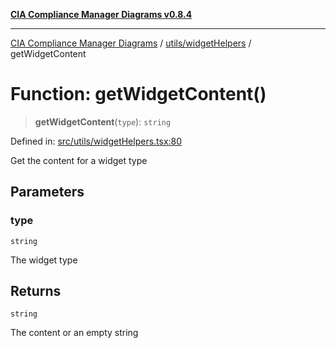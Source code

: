 [**CIA Compliance Manager Diagrams v0.8.4**](../../../README.md)

***

[CIA Compliance Manager Diagrams](../../../modules.md) / [utils/widgetHelpers](../README.md) / getWidgetContent

# Function: getWidgetContent()

> **getWidgetContent**(`type`): `string`

Defined in: [src/utils/widgetHelpers.tsx:80](https://github.com/Hack23/cia-compliance-manager/blob/a6d8d6a2cab2160940b9a047208c12088d7e02cf/src/utils/widgetHelpers.tsx#L80)

Get the content for a widget type

## Parameters

### type

`string`

The widget type

## Returns

`string`

The content or an empty string
